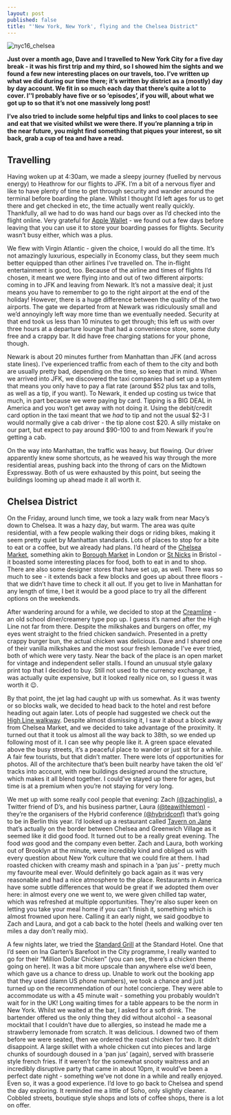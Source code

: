 ```yaml
---
layout: post
published: false
title: "'New York, New York', flying and the Chelsea District"
---
```


![nyc16_chelsea](jessgurr.github.io/images/nyc2016.jpg)

**Just over a month ago, Dave and I travelled to New York City for a five day break - it was his first trip and my third, so I showed him the sights and we found a few new interesting places on our travels, too. I’ve written up what we did during our time there; it’s written by district as a (mostly) day by day account. We fit in so much each day that there’s quite a lot to cover. I’’l probably have five or so ‘episodes’, if you will, about what we got up to so that it’s not one massively long post!** 

**I’ve also tried to include some helpful tips and links to cool places to see and eat that we visited whilst we were there. If you’re planning a trip in the near future, you might find something that piques your interest, so sit back, grab a cup of tea and have a read.**

<!--more-->

## Travelling

Having woken up at 4:30am, we made a sleepy journey (fuelled by nervous energy) to Heathrow for our flights to JFK. I’m a bit of a nervous flyer and like to have plenty of time to get through security and wander around the terminal before boarding the plane. Whilst I thought I’d left ages for us to get there and get checked in etc, the time actually went really quickly. Thankfully, all we had to do was hand our bags over as I’d checked into the flight online. Very grateful for [Apple Wallet](http://www.macworld.co.uk/how-to/apple/how-to-use-apple-wallet-passbook-pay-with-iphone-3616747/) - we found out a few days before leaving that you can use it to store your boarding passes for flights. Security wasn’t busy either, which was a plus.  

We flew with Virgin Atlantic - given the choice, I would do all the time. It’s not amazingly luxurious, especially in Economy class, but they seem much better equipped than other airlines I’ve travelled on. The in-flight entertainment is good, too. Because of the airline and times of flights I’d chosen, it meant we were flying into and out of two different airports: coming in to JFK and leaving from Newark. It’s not a massive deal; it just means you have to remember to go to the right airport at the end of the holiday! However, there is a huge difference between the quality of the two airports. The gate we departed from at Newark was ridiculously small and we’d annoyingly left way more time than we eventually needed. Security at that end took us less than 10 minutes to get through; this left us with over three hours at a departure lounge that had a convenience store, some duty free and a crappy bar. It did have free charging stations for your phone, though.

Newark is about 20 minutes further from Manhattan than JFK (and across state lines). I’ve experienced traffic from each of them to the city and both are usually pretty bad, depending on the time, so keep that in mind. When we arrived into JFK, we discovered the taxi companies had set up a system that means you only have to pay a flat rate (around $52 plus tax and tolls, as well as a tip, if you want). To Newark, it ended up costing us twice that much, in part because we were paying by card. Tipping is a BIG DEAL in America and you won’t get away with not doing it. Using the debit/credit card option in the taxi meant that we *had* to tip and not the usual $2-3 I would normally give a cab driver - the tip alone cost $20. A silly mistake on our part, but expect to pay around $90-100 to and from Newark if you’re getting a cab. 

On the way into Manhattan, the traffic was heavy, but flowing. Our driver apparently knew some shortcuts, as he weaved his way through the more residential areas, pushing back into the throng of cars on the Midtown Expressway. Both of us were exhausted by this point, but seeing the buildings looming up ahead made it all worth it. 


## Chelsea District

On the Friday, around lunch time, we took a lazy walk from near Macy’s down to Chelsea. It was a hazy day, but warm. The area was quite residential, with a few people walking their dogs or riding bikes, making it seem pretty quiet by Manhattan standards. Lots of places to stop for a bite to eat or a coffee, but we already had plans. I’d heard of the [Chelsea Market](http://www.chelseamarket.com/), something akin to [Borough Market](http://boroughmarket.org.uk/) in London or [St Nicks](http://www2.bristol.gov.uk/nav/st-nicholas-markets) in Bristol - it boasted some interesting places for food, both to eat in and to shop. There are also some designer stores that have set up, as well. There was so much to see - it extends back a few blocks and goes up about three floors - that we didn’t have time to check it all out. If you get to live in Manhattan for any length of time, I bet it would be a good place to try all the different options on the weekends.

After wandering around for a while, we decided to stop at the [Creamline](http://www.creamlinenyc.com/) - an old school diner/creamery type pop up. I guess it’s named after the High Line not far from there. Despite the milkshakes and burgers on offer, my eyes went straight to the fried chicken sandwich. Presented in a pretty crappy burger bun, the actual chicken was delicious. Dave and I shared one of their vanilla milkshakes and the most sour fresh lemonade I've ever tried, both of which were very tasty. Near the back of the place is an open market for vintage and independent seller stalls. I found an unusual style galaxy print top that I decided to buy. Still not used to the currency exchange, it was actually quite expensive, but it looked really nice on, so I guess it was worth it :wink:.

By that point, the jet lag had caught up with us somewhat. As it was twenty or so blocks walk, we decided to head back to the hotel and rest before heading out again later. Lots of people had suggested we check out the [High Line walkway](http://www.thehighline.org/). Despite almost dismissing it, I saw it about a block away from Chelsea Market, and we decided to take advantage of the proximity. It turned out that it took us almost all the way back to 38th, so we ended up following most of it. I can see why people like it. A green space elevated above the busy streets, it’s a peaceful place to wander or just sit for a while. A fair few tourists, but that didn’t matter. There were lots of opportunities for photos. All of the architecture that’s been built nearby have taken the old ‘el’ tracks into account, with new buildings designed around the structure, which makes it all blend together. I could’ve stayed up there for ages, but time is at a premium when you’re not staying for very long. 

We met up with some really cool people that evening: Zach [(@zachinglis)](https://twitter.com/zachinglis), a Twitter friend of D’s, and his business partner, Laura [(@teawithlemon)](https://twitter.com/teawithlemon) - they’re the organisers of the Hybrid conference [(@hybridconf)](http://www.twitter.com/hybridconf) that’s going to be in Berlin this year. I’d looked up a restaurant called [Tavern on Jane](http://tavernonjane.com/) that’s actually on the border between Chelsea and Greenwich Village as it seemed like it did good food. It turned out to be a really great evening. The food *was* good and the company even better. Zach and Laura, both working out of Brooklyn at the minute, were incredibly kind and obliged us with every question about New York culture that we could fire at them. I had roasted chicken with creamy mash and spinach in a ‘pan jus’ - pretty much my favourite meal ever. Would definitely go back again as it was very reasonable and had a nice atmosphere to the place. Restaurants in America have some subtle differences that would be great if we adopted them over here: in almost every one we went to, we were given chilled tap water, which was refreshed at multiple opportunities. They're also super keen on letting you take your meal home if you can't finish it, something which is almost frowned upon here. Calling it an early night, we said goodbye to Zach and Laura, and got a cab back to the hotel (heels and walking over ten miles a day don’t really mix). 

A few nights later, we tried the [Standard Grill](http://www.thestandardgrill.com/) at the Standard Hotel. One that I’d seen on Ina Garten’s Barefoot in the City programme, I really wanted to go for their “Million Dollar Chicken” (you can see, there’s a chicken theme going on here). It was a bit more upscale than anywhere else we’d been, which gave us a chance to dress up. Unable to work out the booking app that they used (damn US phone numbers), we took a chance and just turned up on the recommendation of our hotel concierge. They were able to accommodate us with a 45 minute wait - something you probably wouldn’t wait for in the UK! Long waiting times for a table appears to be the norm in New York. Whilst we waited at the bar, I asked for a soft drink. The bartender offered us the only thing they did without alcohol - a seasonal mocktail that I couldn’t have due to allergies, so instead he made me a strawberry lemonade from scratch. It was delicious. I downed two of them before we were seated, then we ordered the roast chicken for two. It didn’t disappoint. A large skillet with a whole chicken cut into pieces and large chunks of sourdough doused in a ‘pan jus’ (again), served with brasserie style french fries. If it weren’t for the somewhat snooty waitress and an incredibly disruptive party that came in about 10pm, it would’ve been a perfect date night - something we’ve not done in a while and really enjoyed. Even so, it was a good experience. I’d love to go back to Chelsea and spend the day exploring. It reminded me a little of Soho, only slightly cleaner. Cobbled streets, boutique style shops and lots of coffee shops, there is a lot on offer.
